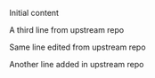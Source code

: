 Initial content

A third line from upstream repo

Same line edited from upstream repo

Another line added in upstream repo
